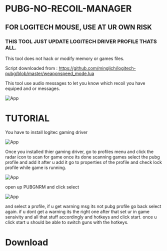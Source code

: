 # PUBG-NO-RECOIL-MANAGER

## FOR LOGITECH MOUSE, USE AT UR OWN RISK

###  THIS TOOL JUST UPDATE LOGITECH DRIVER PROFILE THATS ALL.

This tool does not hack or modify memory or games files.


Script downloaded from  : https://github.com/minglich/logitech-pubg/blob/master/weaponspeed_mode.lua

This tool use audio messages to let you know which recoil you have equiped and or messages.


![App](https://imgur.com/QCAG50x.png)


# TUTORIAL

You have to install logitec gaming driver

![App](https://imgur.com/RWwlWnH.png)

Once you installed thier gaming driver, go to profiles menu and click the radar icon to scan for game
once its done scanning games select the pubg profile and add it
after u add it go to properties of the profile and check lock profile while game is running.

![App](https://imgur.com/sYZ2Rl9.png)

open up PUBGNRM and click select 

![App](https://imgur.com/QCAG50x.png)

and select a profile, if u get warning msg its not pubg profile go back select again. if u dont get a warning its the right one
after that set ur in game sensivity and all that stuff accordingly and hotkeys and click start.
once u click start u should be able to switch guns with the hotkeys.


# Download
